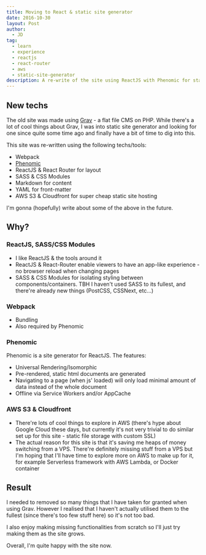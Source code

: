 ```yaml
---
title: Moving to React & static site generator
date: 2016-10-30
layout: Post
author:
  - JD
tag:
  - learn
  - experience
  - reactjs
  - react-router
  - aws
  - static-site-generator
description: A re-write of the site using ReactJS with Phenomic for static site generation and AWS for cheap hosting
---
```


## New techs

The old site was made using <a href="https://getgrav.org/" target="_blank">Grav</a> - a flat file CMS on PHP. While there's a lot of cool things about Grav, I was into static site generator and looking for one since quite some time ago and finally have a bit of time to dig into this.

This site was re-written using the following techs/tools:
 - Webpack
 - <a href="https://phenomic.io/" target="_blank">Phenomic</a>
 - ReactJS & React Router for layout
 - SASS & CSS Modules
 - Markdown for content
 - YAML for front-matter
 - AWS S3 & Cloudfront for super cheap static site hosting

I'm gonna (hopefully) write about some of the above in the future.

## Why?

### ReactJS, SASS/CSS Modules
 - I like ReactJS & the tools around it
 - ReactJS & React-Router enable viewers to have an app-like experience - no browser reload when changing pages
 - SASS & CSS Modules for isolating styling between components/containers. TBH I haven't used SASS to its fullest, and there're already new things (PostCSS, CSSNext, etc...)

### Webpack
 - Bundling
 - Also required by Phenomic

### Phenomic

Phenomic is a site generator for ReactJS. The features:
 - Universal Rendering/Isomorphic
 - Pre-rendered, static html documents are generated
 - Navigating to a page (when js' loaded) will only load minimal amount of data instead of the whole document
 - Offline via Service Workers and/or AppCache

### AWS S3 & Cloudfront
 - There're lots of cool things to explore in AWS (there's hype about Google Cloud these days, but currently it's not very trivial to do similar set up for this site - static file storage with custom SSL)
 - The actual reason for this site is that it's saving me heaps of money switching from a VPS. There're definitely missing stuff from a VPS but I'm hoping that I'll have time to explore more on AWS to make up for it, for example Serverless framework with AWS Lambda, or Docker container

## Result

I needed to removed so many things that I have taken for granted when using Grav. However I realised that I haven't actually utilised them to the fullest (since there's too few stuff here) so it's not too bad.

I also enjoy making missing functionalities from scratch so I'll just try making them as the site grows.

Overall, I'm quite happy with the site now.
